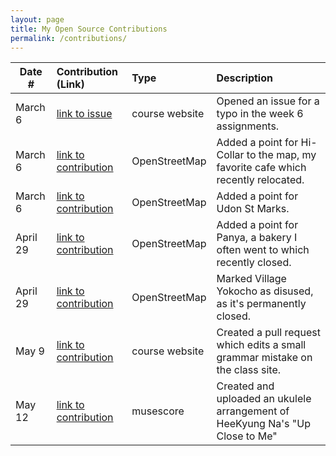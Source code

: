 ```yaml
---
layout: page
title: My Open Source Contributions
permalink: /contributions/
---
```


<!--
Type of the contribution should be "Wikipedia edit", "OpenStreet Map feature", "Documentation", "Course website", "Blog",
"Browser Add-on", etc.

The description should include a brief summary of what you did.

The link should bring us to a public page that shows your contribution. 

Replace the first row with your own contribution. 

-->





| Date #       | Contribution (Link)  | Type  | Description |
|---|:---|:---|:---|
| March 6   | [link to issue](https://github.com/joannakl/ossd/issues/19)    | course website    |   Opened an issue for a typo in the week 6 assignments.    |
| March 6    | [link to contribution](https://www.openstreetmap.org/changeset/118182039)    | OpenStreetMap    | Added a point for Hi-Collar to the map, my favorite cafe which recently relocated.     |
| March 6    | [link to contribution](https://www.openstreetmap.org/changeset/118182256)    | OpenStreetMap    | Added a point for Udon St Marks.     |
| April 29    | [link to contribution](https://www.openstreetmap.org/changeset/120369284)    | OpenStreetMap    | Added a point for Panya, a bakery I often went to which recently closed.     |
| April 29    | [link to contribution](https://www.openstreetmap.org/changeset/120369229)    | OpenStreetMap    | Marked Village Yokocho as disused, as it's permanently closed.     |
| May 9    | [link to contribution](https://github.com/joannakl/ossd/pull/32)    | course website    | Created a pull request which edits a small grammar mistake on the class site.     |
| May 12    | [link to contribution](https://musescore.com/user/48189423/scores/8045970)    | musescore    | Created and uploaded an ukulele arrangement of HeeKyung Na's "Up Close to Me"     |
